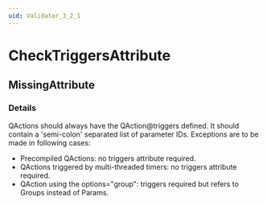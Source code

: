 ```yaml
---
uid: Validator_3_2_1
---
```


# CheckTriggersAttribute

## MissingAttribute

<!-- Description, Properties, ... sections are auto-generated. -->
<!-- REPLACE ME AUTO-GENERATION -->

### Details

QActions should always have the QAction@triggers defined. It should contain a 'semi-colon' separated list of parameter IDs.
Exceptions are to be made in following cases:
 - Precompiled QActions: no triggers attribute required.
 - QActions triggered by multi-threaded timers: no triggers attribute required.
 - QAction using the options="group": triggers required but refers to Groups instead of Params.

<!-- Uncomment to add example code -->
<!--### Example code-->
